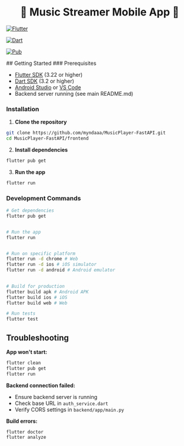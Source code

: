 <h1 align="center">🎵 Music Streamer Mobile App 🎵</h1>  

<p align="center">

<a href="https://flutter.dev/"><img src="https://img.shields.io/badge/Flutter-3.22-blue.svg?logo=flutter" alt="Flutter"></a>

<a href="https://dart.dev/"><img src="https://img.shields.io/badge/Dart-3.2-blue.svg?logo=dart" alt="Dart"></a>

<a href="https://pub.dev/"><img src="https://img.shields.io/badge/Pub-Dev-orange.svg?logo=pub" alt="Pub"></a>

</p>
## Getting Started
### Prerequisites

- [Flutter SDK](https://docs.flutter.dev/get-started/install) (3.22 or higher)
- [Dart SDK](https://dart.dev/get-dart) (3.2 or higher)
- [Android Studio](https://developer.android.com/studio) or [VS Code](https://code.visualstudio.com/)
- Backend server running (see main README.md)
### Installation
1. **Clone the repository**
```bash
git clone https://github.com/myndaaa/MusicPlayer-FastAPI.git
cd MusicPlayer-FastAPI/frontend
```

2. **Install dependencies**
```bash
flutter pub get
```

3. **Run the app**
```bash
flutter run
```

### Development Commands
```bash
# Get dependencies
flutter pub get


# Run the app
flutter run


# Run on specific platform
flutter run -d chrome # Web
flutter run -d ios # iOS simulator
flutter run -d android # Android emulator
  

# Build for production
flutter build apk # Android APK
flutter build ios # iOS
flutter build web # Web

# Run tests
flutter test
```

##  Troubleshooting
**App won't start:**
```bash
flutter clean
flutter pub get
flutter run

```

**Backend connection failed:**
- Ensure backend server is running
- Check base URL in `auth_service.dart`
- Verify CORS settings in `backend/app/main.py`

**Build errors:**
```bash
flutter doctor
flutter analyze
```

  